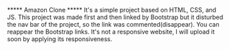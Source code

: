 *****   Amazon Clone   *****
It's a simple project based on HTML, CSS, and JS.
This project was made first and then linked by Bootstrap but it disturbed the nav bar of the project, so the link was commented(disappear).
You can reappear the Bootstrap links.
It's not a responsive website, I will upload it soon by applying its responsiveness.
